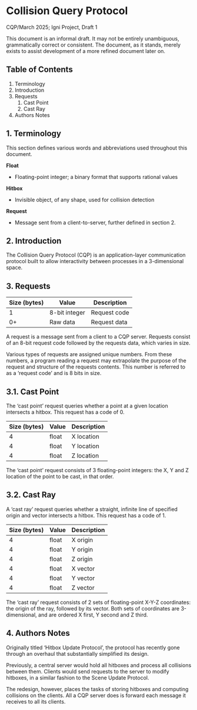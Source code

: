 # Collision Query Protocol

CQP/March 2025; Igni Project, Draft 1

This document is an informal draft. It may not be entirely unambiguous, grammatically correct or consistent. The document, as it stands, merely exists to assist development of a more refined document later on.

## Table of Contents
1. Terminology
2. Introduction
3. Requests
    1. Cast Point
    2. Cast Ray
4. Authors Notes

## 1. Terminology

This section defines various words and abbreviations used throughout this document.

**Float**
- Floating-point integer; a binary format that supports rational values

**Hitbox**
- Invisible object, of any shape, used for collision detection

**Request**
- Message sent from a client-to-server, further defined in section 2.


## 2. Introduction
The Collision Query Protocol (CQP) is an application-layer communication protocol built to allow interactivity between processes in a 3-dimensional space. 

## 3. Requests

| Size (bytes)	| Value	        | Description   |
|---------------|---------------|---------------|
| 1	            | 8-bit integer	| Request code  |
| 0+	        | Raw data	    | Request data  |

A request is a message sent from a client to a CQP server. Requests consist of an 8-bit request code followed by the requests data, which varies in size.

Various types of requests are assigned unique numbers. From these numbers, a program reading a request may extrapolate the purpose of the request and structure of the requests contents. This number is referred to as a ‘request code’ and is 8 bits in size.

## 3.1. Cast Point

The ‘cast point’ request queries whether a point at a given location intersects a hitbox. This request has a code of 0.

| Size (bytes)	| Value	        | Description   |
|---------------|---------------|---------------|
| 4             | float         | X location    |
| 4             | float         | Y location    |
| 4             | float         | Z location    |

The ‘cast point’ request consists of 3 floating-point integers: the X, Y and Z location of the point to be cast, in that order.

## 3.2. Cast Ray

A ‘cast ray’ request queries whether a straight, infinite line of specified origin and vector intersects a hitbox. This request has a code of 1.

| Size (bytes)	| Value	        | Description   |
|---------------|---------------|---------------|
| 4             | float         | X origin      |
| 4             | float         | Y origin      |
| 4             | float         | Z origin      |
| 4             | float         | X vector      |
| 4             | float         | Y vector      |
| 4             | float         | Z vector      |

The ‘cast ray’ request consists of 2 sets of floating-point X-Y-Z coordinates: the origin of the ray, followed by its vector. Both sets of coordinates are 3-dimensional, and are ordered X first, Y second and Z third.

## 4. Authors Notes
Originally titled ‘Hitbox Update Protocol’, the protocol has recently gone through an overhaul that substantially simplified its design.


Previously, a central server would hold all hitboxes and process all collisions between them. Clients would send requests to the server to modify hitboxes, in a similar fashion to the Scene Update Protocol. 

The redesign, however, places the tasks of storing hitboxes and computing collisions on the clients. All a CQP server does is forward each message it receives to all its clients.


